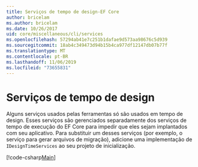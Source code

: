 ```yaml
---
title: Serviços de tempo de design-EF Core
author: bricelam
ms.author: bricelam
ms.date: 10/26/2017
uid: core/miscellaneous/cli/services
ms.openlocfilehash: 57294ab41e7c251b1dafae9d573aa98676c5d939
ms.sourcegitcommit: 18ab4c349473d94b15b4ca977df12147db07b77f
ms.translationtype: MT
ms.contentlocale: pt-BR
ms.lasthandoff: 11/06/2019
ms.locfileid: "73655831"
---
```

# <a name="design-time-services"></a>Serviços de tempo de design

Alguns serviços usados pelas ferramentas só são usados em tempo de design. Esses serviços são gerenciados separadamente dos serviços de tempo de execução do EF Core para impedir que eles sejam implantados com seu aplicativo. Para substituir um desses serviços (por exemplo, o serviço para gerar arquivos de migração), adicione uma implementação de `IDesignTimeServices` ao seu projeto de inicialização.

[!code-csharp[Main](../../../../samples/core/Miscellaneous/CommandLine/DesignTimeServices.cs)]
